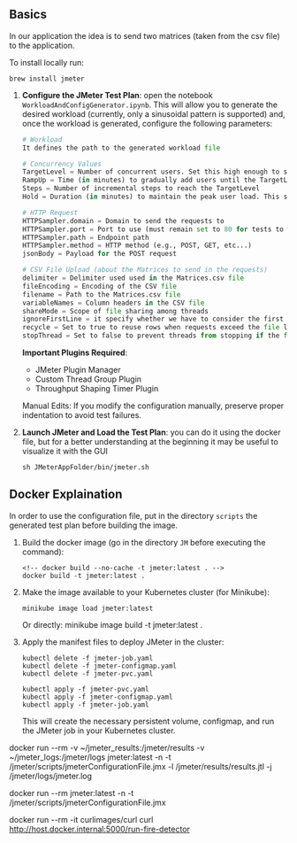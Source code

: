 ## Basics
In our application the idea is to send two matrices (taken from the csv file) to the application.

To install locally run:

```shell
brew install jmeter
```

1. **Configure the JMeter Test Plan**: open the notebook `WorkloadAndConfigGenerator.ipynb`. This will allow you to generate the desired workload (currently, only a sinusoidal pattern is supported) and, once the workload is generated, configure the following parameters:

   ```python
   # Workload
   It defines the path to the generated workload file

   # Concurrency Values
   TargetLevel = Number of concurrent users. Set this high enough to support the throughput defined in the Throughput Shaping Timer (there is a mathematical formula to compute it but in general we can use this naive approach)
   RampUp = Time (in minutes) to gradually add users until the TargetLevel is reached
   Steps = Number of incremental steps to reach the TargetLevel
   Hold = Duration (in minutes) to maintain the peak user load. This should match the observation time

   # HTTP Request
   HTTPSampler.domain = Domain to send the requests to
   HTTPSampler.port = Port to use (must remain set to 80 for tests to work)
   HTTPSampler.path = Endpoint path
   HTTPSampler.method = HTTP method (e.g., POST, GET, etc...)
   jsonBody = Payload for the POST request

   # CSV File Upload (about the Matrices to send in the requests)
   delimiter = Delimiter used used in the Matrices.csv file
   fileEncoding = Encoding of the CSV file
   filename = Path to the Matrices.csv file
   variableNames = Column headers in the CSV file
   shareMode = Scope of file sharing among threads
   ignoreFirstLine = it specify whether we have to consider the first row of the Matrices.csv file or not (spoiler: we have to do it)
   recycle = Set to true to reuse rows when requests exceed the file length
   stopThread = Set to false to prevent threads from stopping if the file ends
   ```

    **Important Plugins Required**:

     - JMeter Plugin Manager
     - Custom Thread Group Plugin
     - Throughput Shaping Timer Plugin
                  

    Manual Edits: If you modify the configuration manually, preserve proper indentation to avoid test failures.

2. **Launch JMeter and Load the Test Plan**: you can do it using the docker file, but for a better understanding at the beginning it may be useful to visualize it with the GUI

   ```shell
   sh JMeterAppFolder/bin/jmeter.sh
   ```


## Docker Explaination

In order to use the configuration file, put in the directory `scripts` the generated test plan before building the image.

1. Build the docker image (go in the directory `JM` before executing the command):

   ```shell
   <!-- docker build --no-cache -t jmeter:latest . -->
   docker build -t jmeter:latest .
   ```

2. Make the image available to your Kubernetes cluster (for Minikube):

   ```shell
   minikube image load jmeter:latest
   ```

   Or directly: minikube image build -t jmeter:latest .

3. Apply the manifest files to deploy JMeter in the cluster:

   ```shell
   kubectl delete -f jmeter-job.yaml
   kubectl delete -f jmeter-configmap.yaml
   kubectl delete -f jmeter-pvc.yaml
   ```

   ```shell
   kubectl apply -f jmeter-pvc.yaml
   kubectl apply -f jmeter-configmap.yaml
   kubectl apply -f jmeter-job.yaml
   ```

   This will create the necessary persistent volume, configmap, and run the JMeter job in your Kubernetes cluster.

docker run --rm -v ~/jmeter_results:/jmeter/results -v ~/jmeter_logs:/jmeter/logs jmeter:latest -n -t /jmeter/scripts/jmeterConfigurationFile.jmx -l /jmeter/results/results.jtl -j /jmeter/logs/jmeter.log

docker run --rm jmeter:latest -n -t /jmeter/scripts/jmeterConfigurationFile.jmx

docker run --rm -it curlimages/curl curl http://host.docker.internal:5000/run-fire-detector